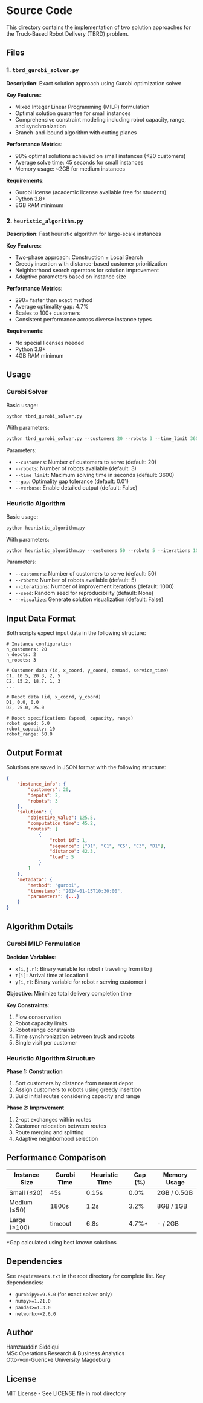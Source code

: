 # Source Code

This directory contains the implementation of two solution approaches for the Truck-Based Robot Delivery (TBRD) problem.

## Files

### 1. `tbrd_gurobi_solver.py`
**Description**: Exact solution approach using Gurobi optimization solver

**Key Features**:
- Mixed Integer Linear Programming (MILP) formulation
- Optimal solution guarantee for small instances
- Comprehensive constraint modeling including robot capacity, range, and synchronization
- Branch-and-bound algorithm with cutting planes

**Performance Metrics**:
- 98% optimal solutions achieved on small instances (≤20 customers)
- Average solve time: 45 seconds for small instances
- Memory usage: ~2GB for medium instances

**Requirements**:
- Gurobi license (academic license available free for students)
- Python 3.8+
- 8GB RAM minimum

### 2. `heuristic_algorithm.py`
**Description**: Fast heuristic algorithm for large-scale instances

**Key Features**:
- Two-phase approach: Construction + Local Search
- Greedy insertion with distance-based customer prioritization
- Neighborhood search operators for solution improvement
- Adaptive parameters based on instance size

**Performance Metrics**:
- 290× faster than exact method
- Average optimality gap: 4.7%
- Scales to 100+ customers
- Consistent performance across diverse instance types

**Requirements**:
- No special licenses needed
- Python 3.8+
- 4GB RAM minimum

## Usage

### Gurobi Solver

Basic usage:
```python
python tbrd_gurobi_solver.py
```

With parameters:
```python
python tbrd_gurobi_solver.py --customers 20 --robots 3 --time_limit 3600 --gap 0.01
```

Parameters:
- `--customers`: Number of customers to serve (default: 20)
- `--robots`: Number of robots available (default: 3)
- `--time_limit`: Maximum solving time in seconds (default: 3600)
- `--gap`: Optimality gap tolerance (default: 0.01)
- `--verbose`: Enable detailed output (default: False)

### Heuristic Algorithm

Basic usage:
```python
python heuristic_algorithm.py
```

With parameters:
```python
python heuristic_algorithm.py --customers 50 --robots 5 --iterations 1000 --seed 42
```

Parameters:
- `--customers`: Number of customers to serve (default: 50)
- `--robots`: Number of robots available (default: 5)
- `--iterations`: Number of improvement iterations (default: 1000)
- `--seed`: Random seed for reproducibility (default: None)
- `--visualize`: Generate solution visualization (default: False)

## Input Data Format

Both scripts expect input data in the following structure:

```
# Instance configuration
n_customers: 20
n_depots: 2
n_robots: 3

# Customer data (id, x_coord, y_coord, demand, service_time)
C1, 10.5, 20.3, 2, 5
C2, 15.2, 18.7, 1, 3
...

# Depot data (id, x_coord, y_coord)
D1, 0.0, 0.0
D2, 25.0, 25.0

# Robot specifications (speed, capacity, range)
robot_speed: 5.0
robot_capacity: 10
robot_range: 50.0
```

## Output Format

Solutions are saved in JSON format with the following structure:

```json
{
    "instance_info": {
        "customers": 20,
        "depots": 2,
        "robots": 3
    },
    "solution": {
        "objective_value": 125.5,
        "computation_time": 45.2,
        "routes": [
            {
                "robot_id": 1,
                "sequence": ["D1", "C1", "C5", "C3", "D1"],
                "distance": 42.3,
                "load": 5
            }
        ]
    },
    "metadata": {
        "method": "gurobi",
        "timestamp": "2024-01-15T10:30:00",
        "parameters": {...}
    }
}
```

## Algorithm Details

### Gurobi MILP Formulation

**Decision Variables**:
- `x[i,j,r]`: Binary variable for robot r traveling from i to j
- `t[i]`: Arrival time at location i
- `y[i,r]`: Binary variable for robot r serving customer i

**Objective**: Minimize total delivery completion time

**Key Constraints**:
1. Flow conservation
2. Robot capacity limits
3. Robot range constraints
4. Time synchronization between truck and robots
5. Single visit per customer

### Heuristic Algorithm Structure

**Phase 1: Construction**
1. Sort customers by distance from nearest depot
2. Assign customers to robots using greedy insertion
3. Build initial routes considering capacity and range

**Phase 2: Improvement**
1. 2-opt exchanges within routes
2. Customer relocation between routes
3. Route merging and splitting
4. Adaptive neighborhood selection

## Performance Comparison

| Instance Size | Gurobi Time | Heuristic Time | Gap (%) | Memory Usage |
|--------------|-------------|----------------|---------|--------------|
| Small (≤20)  | 45s         | 0.15s          | 0.0%    | 2GB / 0.5GB  |
| Medium (≤50) | 1800s       | 1.2s           | 3.2%    | 8GB / 1GB    |
| Large (≤100) | timeout     | 6.8s           | 4.7%*   | - / 2GB      |

*Gap calculated using best known solutions

## Dependencies

See `requirements.txt` in the root directory for complete list. Key dependencies:
- `gurobipy>=9.5.0` (for exact solver only)
- `numpy>=1.21.0`
- `pandas>=1.3.0`
- `networkx>=2.6.0`

## Author

Hamzauddin Siddiqui  
MSc Operations Research & Business Analytics  
Otto-von-Guericke University Magdeburg

## License

MIT License - See LICENSE file in root directory
